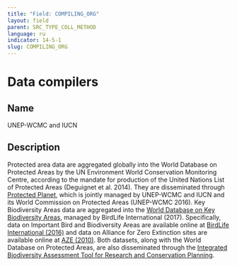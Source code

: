 ```yaml
---
title: "Field: COMPILING_ORG"
layout: field
parent: SRC_TYPE_COLL_METHOD
language: ru
indicator: 14-5-1
slug: COMPILING_ORG
---
```

# Data compilers

## Name

UNEP-WCMC and IUCN

## Description

Protected area data are aggregated globally into the World Database on Protected Areas by the UN Environment World Conservation Monitoring Centre, according to the mandate for production of the United Nations List of Protected Areas (Deguignet et al. 2014). They are disseminated through [Protected Planet](http://www.protectedplanet.net/), which is jointly managed by UNEP-WCMC and IUCN and its World Commission on Protected Areas (UNEP-WCMC 2016). Key Biodiversity Areas data are aggregated into the [World Database on Key Biodiversity Areas](http://www.keybiodiversityareas.org/), managed by BirdLife International (2017). Specifically, data on Important Bird and Biodiversity Areas are available online at [BirdLife International (2016)](http://www.birdlife.org/datazone/site/search) and data on Alliance for Zero Extinction sites are available online at [AZE (2010)](http://www.zeroextinction.org/). Both datasets, along with the World Database on Protected Areas, are also disseminated through the [Integrated Biodiversity Assessment Tool for Research and Conservation Planning](https://www.ibat-alliance.org/ibat-conservation/login).